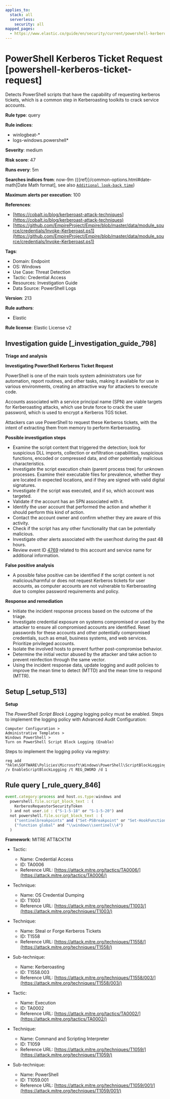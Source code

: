 ```yaml
---
applies_to:
  stack: all
  serverless:
    security: all
mapped_pages:
  - https://www.elastic.co/guide/en/security/current/powershell-kerberos-ticket-request.html
---
```


# PowerShell Kerberos Ticket Request [powershell-kerberos-ticket-request]

Detects PowerShell scripts that have the capability of requesting kerberos tickets, which is a common step in Kerberoasting toolkits to crack service accounts.

**Rule type**: query

**Rule indices**:

* winlogbeat-*
* logs-windows.powershell*

**Severity**: medium

**Risk score**: 47

**Runs every**: 5m

**Searches indices from**: now-9m ({{ref}}/common-options.html#date-math[Date Math format], see also [`Additional look-back time`](docs-content://solutions/security/detect-and-alert/create-detection-rule.md#rule-schedule))

**Maximum alerts per execution**: 100

**References**:

* [https://cobalt.io/blog/kerberoast-attack-techniques](https://cobalt.io/blog/kerberoast-attack-techniques)
* [https://github.com/EmpireProject/Empire/blob/master/data/module_source/credentials/Invoke-Kerberoast.ps1](https://github.com/EmpireProject/Empire/blob/master/data/module_source/credentials/Invoke-Kerberoast.ps1)

**Tags**:

* Domain: Endpoint
* OS: Windows
* Use Case: Threat Detection
* Tactic: Credential Access
* Resources: Investigation Guide
* Data Source: PowerShell Logs

**Version**: 213

**Rule authors**:

* Elastic

**Rule license**: Elastic License v2

## Investigation guide [_investigation_guide_798]

**Triage and analysis**

**Investigating PowerShell Kerberos Ticket Request**

PowerShell is one of the main tools system administrators use for automation, report routines, and other tasks, making it available for use in various environments, creating an attractive way for attackers to execute code.

Accounts associated with a service principal name (SPN) are viable targets for Kerberoasting attacks, which use brute force to crack the user password, which is used to encrypt a Kerberos TGS ticket.

Attackers can use PowerShell to request these Kerberos tickets, with the intent of extracting them from memory to perform Kerberoasting.

**Possible investigation steps**

* Examine the script content that triggered the detection; look for suspicious DLL imports, collection or exfiltration capabilities, suspicious functions, encoded or compressed data, and other potentially malicious characteristics.
* Investigate the script execution chain (parent process tree) for unknown processes. Examine their executable files for prevalence, whether they are located in expected locations, and if they are signed with valid digital signatures.
* Investigate if the script was executed, and if so, which account was targeted.
* Validate if the account has an SPN associated with it.
* Identify the user account that performed the action and whether it should perform this kind of action.
* Contact the account owner and confirm whether they are aware of this activity.
* Check if the script has any other functionality that can be potentially malicious.
* Investigate other alerts associated with the user/host during the past 48 hours.
* Review event ID [4769](https://docs.microsoft.com/en-us/windows/security/threat-protection/auditing/event-4769) related to this account and service name for additional information.

**False positive analysis**

* A possible false positive can be identified if the script content is not malicious/harmful or does not request Kerberos tickets for user accounts, as computer accounts are not vulnerable to Kerberoasting due to complex password requirements and policy.

**Response and remediation**

* Initiate the incident response process based on the outcome of the triage.
* Investigate credential exposure on systems compromised or used by the attacker to ensure all compromised accounts are identified. Reset passwords for these accounts and other potentially compromised credentials, such as email, business systems, and web services. Prioritize privileged accounts.
* Isolate the involved hosts to prevent further post-compromise behavior.
* Determine the initial vector abused by the attacker and take action to prevent reinfection through the same vector.
* Using the incident response data, update logging and audit policies to improve the mean time to detect (MTTD) and the mean time to respond (MTTR).


## Setup [_setup_513]

**Setup**

The *PowerShell Script Block Logging* logging policy must be enabled. Steps to implement the logging policy with Advanced Audit Configuration:

```
Computer Configuration >
Administrative Templates >
Windows PowerShell >
Turn on PowerShell Script Block Logging (Enable)
```

Steps to implement the logging policy via registry:

```
reg add "hklm\SOFTWARE\Policies\Microsoft\Windows\PowerShell\ScriptBlockLogging" /v EnableScriptBlockLogging /t REG_DWORD /d 1
```


## Rule query [_rule_query_846]

```js
event.category:process and host.os.type:windows and
  powershell.file.script_block_text : (
    KerberosRequestorSecurityToken
  ) and not user.id : ("S-1-5-18" or "S-1-5-20") and
  not powershell.file.script_block_text : (
    ("sentinelbreakpoints" and ("Set-PSBreakpoint" or "Set-HookFunctionTabs")) or
    ("function global" and "\\windows\\sentinel\\4")
  )
```

**Framework**: MITRE ATT&CKTM

* Tactic:

    * Name: Credential Access
    * ID: TA0006
    * Reference URL: [https://attack.mitre.org/tactics/TA0006/](https://attack.mitre.org/tactics/TA0006/)

* Technique:

    * Name: OS Credential Dumping
    * ID: T1003
    * Reference URL: [https://attack.mitre.org/techniques/T1003/](https://attack.mitre.org/techniques/T1003/)

* Technique:

    * Name: Steal or Forge Kerberos Tickets
    * ID: T1558
    * Reference URL: [https://attack.mitre.org/techniques/T1558/](https://attack.mitre.org/techniques/T1558/)

* Sub-technique:

    * Name: Kerberoasting
    * ID: T1558.003
    * Reference URL: [https://attack.mitre.org/techniques/T1558/003/](https://attack.mitre.org/techniques/T1558/003/)

* Tactic:

    * Name: Execution
    * ID: TA0002
    * Reference URL: [https://attack.mitre.org/tactics/TA0002/](https://attack.mitre.org/tactics/TA0002/)

* Technique:

    * Name: Command and Scripting Interpreter
    * ID: T1059
    * Reference URL: [https://attack.mitre.org/techniques/T1059/](https://attack.mitre.org/techniques/T1059/)

* Sub-technique:

    * Name: PowerShell
    * ID: T1059.001
    * Reference URL: [https://attack.mitre.org/techniques/T1059/001/](https://attack.mitre.org/techniques/T1059/001/)



